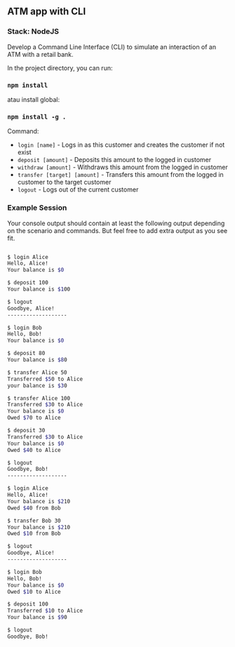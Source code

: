 ## ATM app with CLI

### Stack: NodeJS

Develop a Command Line Interface (CLI) to simulate an interaction of an ATM with a retail bank.

In the project directory, you can run:

### `npm install`

atau install global:
### `npm install -g .`

Command:<br>
* `login [name]` - Logs in as this customer and creates the customer if not exist
* `deposit [amount]` - Deposits this amount to the logged in customer
* `withdraw [amount]` - Withdraws this amount from the logged in customer
* `transfer [target] [amount]` - Transfers this amount from the logged in customer to the target customer
* `logout` - Logs out of the current customer


### Example Session

Your console output should contain at least the following output depending on the scenario and commands. But feel free to add extra output as you see fit.

```bash

$ login Alice
Hello, Alice!
Your balance is $0

$ deposit 100
Your balance is $100

$ logout
Goodbye, Alice!
-------------------

$ login Bob
Hello, Bob!
Your balance is $0

$ deposit 80
Your balance is $80

$ transfer Alice 50
Transferred $50 to Alice
your balance is $30

$ transfer Alice 100
Transferred $30 to Alice
Your balance is $0
Owed $70 to Alice

$ deposit 30
Transferred $30 to Alice
Your balance is $0
Owed $40 to Alice

$ logout
Goodbye, Bob!
-------------------

$ login Alice
Hello, Alice!
Your balance is $210
Owed $40 from Bob

$ transfer Bob 30
Your balance is $210
Owed $10 from Bob

$ logout
Goodbye, Alice!
-------------------

$ login Bob
Hello, Bob!
Your balance is $0
Owed $10 to Alice

$ deposit 100
Transferred $10 to Alice
Your balance is $90

$ logout
Goodbye, Bob!

```
